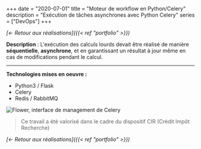 +++
date = "2020-07-01"
title = "Moteur de workflow en Python/Celery"
description = "Exécution de tâches asynchrones avec Python Celery"
series = ["DevOps"]
+++

*[<- Retour aux réalisations]({{< ref "portfolio" >}})*

**Description** : L'exécution des calculs lourds devait être réalisé de manière **séquentielle**, **asynchrone**, et en garantissant un résultat à jour même en cas de modifications pendant le calcul.

*** 

**Technologies mises en oeuvre :**
- Python3 / Flask
- Celery
- Redis / RabbitMQ

![Flower, interface de management de Celery](/images/celery.png "Celery Flower")

> Ce travail a été valorisé dans le cadre du dispositif CIR (Crédit Impôt Recherche)

*[<- Retour aux réalisations]({{< ref "portfolio" >}})*
